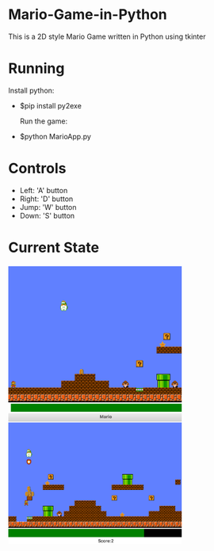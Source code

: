 # Mario-Game-in-Python
This is a 2D style Mario Game written in Python using tkinter

# Running
  Install python:
- $pip install py2exe

  Run the game:
- $python MarioApp.py

# Controls
- Left: 'A' button
- Right: 'D' button
- Jump: 'W' button
- Down: 'S' button

# Current State
<img src="https://github.com/uqsquach/Mario-Game-in-Python/blob/main/images/1.png" width="350">
<img src="https://github.com/uqsquach/Mario-Game-in-Python/blob/main/images/2.png" width="350">

